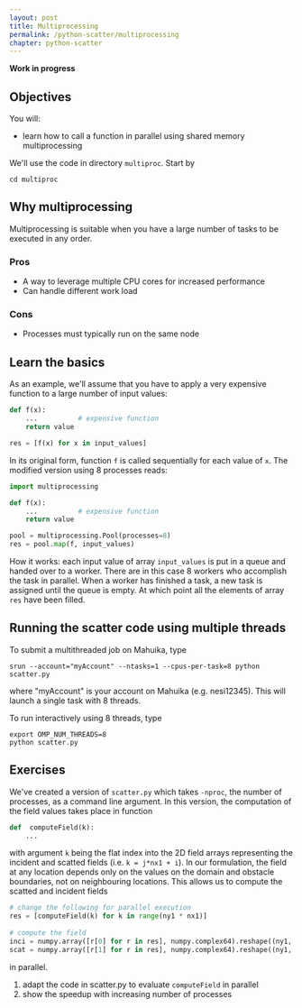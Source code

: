 ```yaml
---
layout: post
title: Multiprocessing
permalink: /python-scatter/multiprocessing
chapter: python-scatter
---
```


**Work in progress**

## Objectives

You will:

* learn how to call a function in parallel using shared memory multiprocessing

We'll use the code in directory `multiproc`. Start by
```
cd multiproc
```

## Why multiprocessing

Multiprocessing is suitable when you have a large number of tasks to be executed in any order.

### Pros

 * A way to leverage multiple CPU cores for increased performance
 * Can handle different work load

### Cons

 * Processes must typically run on the same node

## Learn the basics 

As an example, we'll assume that you have to apply a very expensive function to a large number of input values:
```python
def f(x):
	...          # expensive function
	return value

res = [f(x) for x in input_values]
```
In its original form, function `f` is called sequentially for each value of `x`. The modified version using 8 processes reads:
```python
import multiprocessing

def f(x):
	...          # expensive function
	return value

pool = multiprocessing.Pool(processes=8)
res = pool.map(f, input_values)
```
How it works: each input value of array `input_values` is put in a queue and handed over to a worker. There are in this case 8 workers who accomplish the task in parallel. When a worker has finished a task, a new task is assigned until the queue is empty. At which point all the elements of array `res` have been filled.

## Running the scatter code using multiple threads

To submit a multithreaded job on Mahuika, type
```
srun --account="myAccount" --ntasks=1 --cpus-per-task=8 python scatter.py
```
where "myAccount" is your account on Mahuika (e.g. nesi12345). This will launch a single task with 8 threads.  

To run interactively using 8 threads, type
```
export OMP_NUM_THREADS=8
python scatter.py
```

## Exercises

We've created a version of `scatter.py` which takes `-nproc`, the number of processes, as a command line argument.  In this version, the computation of the field values takes place in function 
```python
def  computeField(k):
	...
```
with argument `k` being the flat index into the 2D field arrays representing the incident and scatted fields (i.e. `k = j*nx1 + i`). In our formulation, the field at any location depends only on the values on the domain and obstacle boundaries, not on neighbouring locations. This allows us to compute the scatted and incident fields
```python
# change the following for parallel execution
res = [computeField(k) for k in range(ny1 * nx1)]
 
# compute the field
inci = numpy.array([r[0] for r in res], numpy.complex64).reshape((ny1, nx1))
scat = numpy.array([r[1] for r in res], numpy.complex64).reshape((ny1, nx1))
```
in parallel.

1. adapt the code in scatter.py to evaluate `computeField` in parallel
2. show the speedup with increasing number of processes

